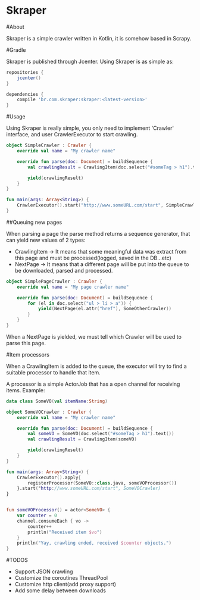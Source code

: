 # Skraper

#About

Skraper is a simple crawler written in Kotlin, it is somehow based in Scrapy.

#Gradle
 
Skraper is published through Jcenter. Using Skraper is as simple as:

```groovy
repositories {
    jcenter()
}

dependencies {
    compile 'br.com.skraper:skraper:<latest-version>'
}
```

#Usage

Using Skraper is really simple, you only need to implement 'Crawler' interface, and user CrawlerExecutor to start crawling.

```kotlin
object SimpleCrawler : Crawler {
    override val name = "My crawler name"

    override fun parse(doc: Document) = buildSequence {
        val crawlingResult = CrawlingItem(doc.select("#someTag > h1").text())

        yield(crawlingResult)
    }
}

fun main(args: Array<String>) {
    CrawlerExecutor().start("http://www.someURL.com/start", SimpleCrawler)
}

```

##Queuing new pages

When parsing a page the parse method returns a sequence generator, that can yield new values of 2 types:

* CrawlingItem -> It means that some meaningful data was extract from this page and must be processed(logged, saved in the DB...etc)
* NextPage -> It means that a different page will be put into the queue to be downloaded, parsed and processed.

```kotlin
object SimplePageCrawler : Crawler {
    override val name = "My page crawler name"

    override fun parse(doc: Document) = buildSequence {
        for (el in doc.select("ul > li > a")) {
            yield(NextPage(el.attr("href"), SomeOtherCrawler))
        }
    }
}
```

When a NextPage is yielded, we must tell which Crawler will be used to parse this page.

#Item processors

When a CrawlingItem is added to the queue, the executor will try to find a suitable processor to handle that item.

A processor is a simple ActorJob<T> that has a open channel for receiving items. Example:

```kotlin
data class SomeVO(val itemName:String)

object SomeVOCrawler : Crawler {
    override val name = "My crawler name"

    override fun parse(doc: Document) = buildSequence {
        val someVO = SomeVO(doc.select("#someTag > h1").text())
        val crawlingResult = CrawlingItem(someVO)

        yield(crawlingResult)
    }
}

fun main(args: Array<String>) {
    CrawlerExecutor().apply{
        registerProcessor(SomeVO::class.java, someVOProcessor())
    }.start("http://www.someURL.com/start", SomeVOCrawler)
}


fun someVOProcessor() = actor<SomeVO> {
    var counter = 0
    channel.consumeEach { vo ->
        counter++
        println("Received item $vo")
    }
    println("Yay, crawling ended, received $counter objects.")
}
```


#TODOS

* Support JSON crawling
* Customize the coroutines ThreadPool
* Customize http client(add proxy support)
* Add some delay between downloads